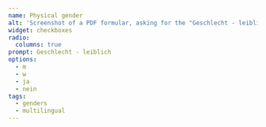 ```yaml
---
name: Physical gender
alt: 'Screenshot of a PDF formular, asking for the "Geschlecht - leiblich" (German). This can be roughly translated to "physical gender". The following options are available: m, w, yes and no.'
widget: checkboxes
radio:
  columns: true
prompt: Geschlecht - leiblich
options:
  - m
  - w
  - ja
  - nein
tags:
  - genders
  - multilingual
---
```

